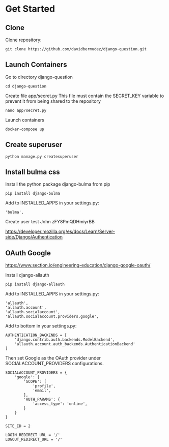 # Get Started

## Clone

Clone repository:


    git clone https://github.com/davidbermudez/django-question.git


## Launch Containers

Go to directory django-question


    cd django-question


Create file app/secret.py
This file must contain the SECRET_KEY variable to prevent it from being shared to the repository


    nano app/secret.py


Launch containers


    docker-compose up

## Create superuser

    python manage.py createsuperuser


## Install bulma css

Install the python package django-bulma from pip

    pip install django-bulma

Add to INSTALLED_APPS in your settings.py:

    'bulma',


Create user test
John
zFY8PmQDHmiyrBB


https://developer.mozilla.org/es/docs/Learn/Server-side/Django/Authentication

## OAuth Google

https://www.section.io/engineering-education/django-google-oauth/

Install django-allauth

    pip install django-allauth

Add to INSTALLED_APPS in your settings.py:

    'allauth',
    'allauth.account',
    'allauth.socialaccount',
    'allauth.socialaccount.providers.google',

Add to bottom in your settings.py:

    AUTHENTICATION_BACKENDS = [
        'django.contrib.auth.backends.ModelBackend',
        'allauth.account.auth_backends.AuthenticationBackend'
    ]

Then set Google as the OAuth provider under SOCIALACCOUNT_PROVIDERS configurations.

    SOCIALACCOUNT_PROVIDERS = {
        'google': {
            'SCOPE': [
                'profile',
                'email',
            ],
            'AUTH_PARAMS': {
                'access_type': 'online',
            }
        }
    }

    SITE_ID = 2

    LOGIN_REDIRECT_URL = '/'
    LOGOUT_REDIRECT_URL = '/'